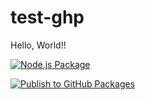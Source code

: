 # test-ghp

Hello, World!!

[![Node.js Package](https://github.com/F88/test-ghp/actions/workflows/release-package.yml/badge.svg?branch=main)](https://github.com/F88/test-ghp/actions/workflows/release-package.yml)

[![Publish to GitHub Packages](https://github.com/F88/test-ghp/actions/workflows/npm-publish-github-packages.yml/badge.svg)](https://github.com/F88/test-ghp/actions/workflows/npm-publish-github-packages.yml)
